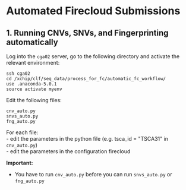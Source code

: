 # Automated Firecloud Submissions

## 1. Running CNVs, SNVs, and Fingerprinting automatically

Log into the `cga02` server, go to the following directory and activate the relevant environment:
```
ssh cga02
cd /xchip/clf/seq_data/process_for_fc/automatic_fc_workflow/
use .anaconda-5.0.1
source activate myenv
```

Edit the following files:
```
cnv_auto.py
snvs_auto.py
fng_auto.py
```

For each file:  
	- edit the parameters in the python file (e.g. tsca_id = "TSCA31" in `cnv_auto.py`)  
	- edit the parameters in the configuration firecloud

**Important:**  
- You have to run `cnv_auto.py` before you can run `snvs_auto.py` or `fng_auto.py`